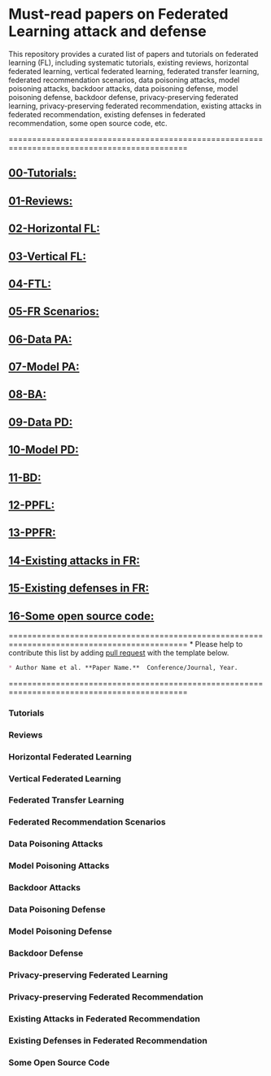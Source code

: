 # Must-read papers on Federated Learning attack and defense  
This repository provides a curated list of papers and tutorials on federated learning (FL), including systematic tutorials, existing reviews, horizontal federated learning, vertical federated learning, federated transfer learning, federated recommendation scenarios, data poisoning attacks, model poisoning attacks, backdoor attacks, data poisoning defense, model poisoning defense, backdoor defense, privacy-preserving federated learning, privacy-preserving federated recommendation, existing attacks in federated recommendation, existing defenses in federated recommendation, some open source code, etc.  

============================================================================================
## [00-Tutorials:](#Tutorials)
## [01-Reviews:](#Reviews)
## [02-Horizontal FL:](#Horizontal-Federated-Learning)
## [03-Vertical FL:](#Vertical-Federated-Learning)
## [04-FTL:](#Federated-Transfer-Learning)
## [05-FR Scenarios:](#Federated-Recommendation-Scenarios)
## [06-Data PA:](#Data-Poisoning-Attacks)
## [07-Model PA:](#Model-Poisoning-Attacks)
## [08-BA:](#Backdoor-Attacks)
## [09-Data PD:](#Data-Poisoning-Defense)
## [10-Model PD:](#Model-Poisoning-Defense)
## [11-BD:](#Backdoor-Defense)
## [12-PPFL:](#Privacy\-preserving-Federated-Learning)
## [13-PPFR:](#privacy\-preserving-Federated-Recommendation)
## [14-Existing attacks in FR:](#Existing-Attacks-in-Federated-Recommendation)
## [15-Existing defenses in FR:](#Existing-Defenses-in-Federated-Recommendation)
## [16-Some open source code:](#Some-Open-Source-Code)

============================================================================================
\* Please help to contribute this list by adding [pull request](https://github.com/CPZXJ/FLpaper/pulls) with the template below.
```markdown
* Author Name et al. **Paper Name.**  Conference/Journal, Year.
```
============================================================================================

### Tutorials
### Reviews
### Horizontal Federated Learning
### Vertical Federated Learning
### Federated Transfer Learning
### Federated Recommendation Scenarios
### Data Poisoning Attacks
### Model Poisoning Attacks
### Backdoor Attacks
### Data Poisoning Defense
### Model Poisoning Defense
### Backdoor Defense
### Privacy-preserving Federated Learning
### Privacy-preserving Federated Recommendation
### Existing Attacks in Federated Recommendation
### Existing Defenses in Federated Recommendation
### Some Open Source Code

